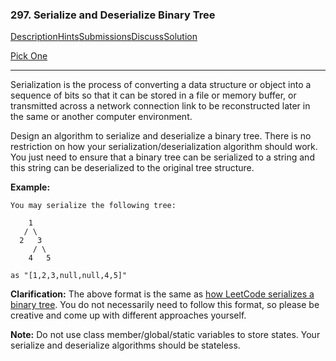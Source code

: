 ### 297. Serialize and Deserialize Binary Tree

[Description](https://leetcode.com/problems/serialize-and-deserialize-binary-tree/description/)[Hints](https://leetcode.com/problems/serialize-and-deserialize-binary-tree/hints/)[Submissions](https://leetcode.com/problems/serialize-and-deserialize-binary-tree/submissions/)[Discuss](https://leetcode.com/problems/serialize-and-deserialize-binary-tree/discuss/)[Solution](https://leetcode.com/problems/serialize-and-deserialize-binary-tree/solution/)

[Pick One](https://leetcode.com/problems/random-one-question/)

------

Serialization is the process of converting a data structure or object into a sequence of bits so that it can be stored in a file or memory buffer, or transmitted across a network connection link to be reconstructed later in the same or another computer environment.

Design an algorithm to serialize and deserialize a binary tree. There is no restriction on how your serialization/deserialization algorithm should work. You just need to ensure that a binary tree can be serialized to a string and this string can be deserialized to the original tree structure.

**Example:** 

```
You may serialize the following tree:

    1
   / \
  2   3
     / \
    4   5

as "[1,2,3,null,null,4,5]"
```

**Clarification:** The above format is the same as [how LeetCode serializes a binary tree](https://leetcode.com/faq/#binary-tree). You do not necessarily need to follow this format, so please be creative and come up with different approaches yourself.

**Note:** Do not use class member/global/static variables to store states. Your serialize and deserialize algorithms should be stateless.